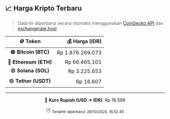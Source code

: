 

<!-- HARGA_KRIPTO -->
## 📈 Harga Kripto Terbaru

> Data ini diperbarui secara otomatis menggunakan [CoinGecko API](https://www.coingecko.com/) dan [exchangerate.host](https://exchangerate.host/)

<div align="center">

| 🪙 Token | 💰 Harga (IDR) |
|:------:|---------------:|
| 🟠 **Bitcoin (BTC)**   | Rp 1.876.269.073 |
| 🔵 **Ethereum (ETH)**  | Rp 66.465.101 |
| 🟣 **Solana (SOL)**    | Rp 3.225.653 |
| 🟢 **Tether (USDT)**   | Rp 16.607 |

---

💱 **Kurs Rupiah (USD → IDR)**: Rp 16.599

🕒 <sub>Terakhir diperbarui: 29/10/2025, 16.52.45</sub>

</div>
<!-- /HARGA_KRIPTO -->